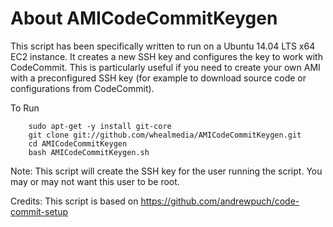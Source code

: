 About AMICodeCommitKeygen
==============

This script has been specifically written to run on a Ubuntu 14.04 LTS x64 EC2 instance. It creates a new SSH key and configures the key to work with CodeCommit. This is particularly useful if you need to create your own AMI with a preconfigured SSH key (for example to download source code or configurations from CodeCommit).


To Run

        sudo apt-get -y install git-core
        git clone git://github.com/whealmedia/AMICodeCommitKeygen.git
        cd AMICodeCommitKeygen
        bash AMICodeCommitKeygen.sh

Note: This script will create the SSH key for the user running the script. You may or may not want this user to be root.

Credits: This script is based on https://github.com/andrewpuch/code-commit-setup
